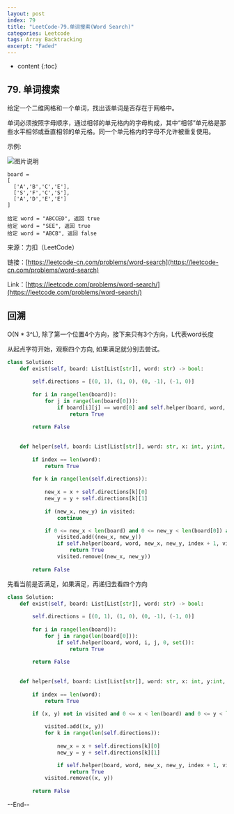 ```yaml
---
layout: post
index: 79
title: "LeetCode-79.单词搜索(Word Search)"
categories: Leetcode
tags: Array Backtracking
excerpt: "Faded"
---
```


* content
{:toc}

## 79. 单词搜索

给定一个二维网格和一个单词，找出该单词是否存在于网格中。

单词必须按照字母顺序，通过相邻的单元格内的字母构成，其中“相邻”单元格是那些水平相邻或垂直相邻的单元格。同一个单元格内的字母不允许被重复使用。


示例:

![图片说明](https://geemaple.github.io/images/leetcode-algorithm-79.jpg)

```
board =
[
  ['A','B','C','E'],
  ['S','F','C','S'],
  ['A','D','E','E']
]

给定 word = "ABCCED", 返回 true
给定 word = "SEE", 返回 true
给定 word = "ABCB", 返回 false
```

来源：力扣（LeetCode）

链接：[https://leetcode-cn.com/problems/word-search](https://leetcode-cn.com/problems/word-search)

Link：[https://leetcode.com/problems/word-search/](https://leetcode.com/problems/word-search/)

## 回溯

O(N * 3^L), 除了第一个位置4个方向，接下来只有3个方向，L代表word长度

从起点字符开始，观察四个方向, 如果满足就分别去尝试。

```python
class Solution:
    def exist(self, board: List[List[str]], word: str) -> bool:
        
        self.directions = [(0, 1), (1, 0), (0, -1), (-1, 0)]
        
        for i in range(len(board)):
            for j in range(len(board[0])):
                if board[i][j] == word[0] and self.helper(board, word, i, j, 1, set([(i, j)])):
                    return True
                
        return False
        
        
    def helper(self, board: List[List[str]], word: str, x: int, y:int, index: int, visited: set) -> None:     
        
        if index == len(word):
            return True
        
        for k in range(len(self.directions)):
            
            new_x = x + self.directions[k][0]
            new_y = y + self.directions[k][1]
            
            if (new_x, new_y) in visited:
                continue

            if 0 <= new_x < len(board) and 0 <= new_y < len(board[0]) and board[new_x][new_y] == word[index]:             
                visited.add((new_x, new_y))
                if self.helper(board, word, new_x, new_y, index + 1, visited):
                    return True  
                visited.remove((new_x, new_y))
            
        return False
```

先看当前是否满足，如果满足，再递归去看四个方向

```python
class Solution:
    def exist(self, board: List[List[str]], word: str) -> bool:
        
        self.directions = [(0, 1), (1, 0), (0, -1), (-1, 0)]
        
        for i in range(len(board)):
            for j in range(len(board[0])):
                if self.helper(board, word, i, j, 0, set()):
                    return True
                
        return False
        
        
    def helper(self, board: List[List[str]], word: str, x: int, y:int, index: int, visited: set) -> None:     
        
        if index == len(word):
            return True
        
        if (x, y) not in visited and 0 <= x < len(board) and 0 <= y < len(board[0]) and board[x][y] == word[index]:

            visited.add((x, y))
            for k in range(len(self.directions)):
                
                new_x = x + self.directions[k][0]
                new_y = y + self.directions[k][1]

                if self.helper(board, word, new_x, new_y, index + 1, visited):
                    return True  
            visited.remove((x, y)) 
            
        return False
```


--End--
